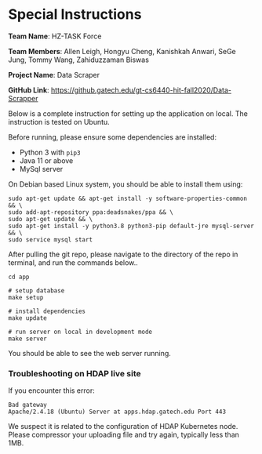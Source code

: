 # Special Instructions

**Team Name**: HZ-TASK Force 

**Team Members**: Allen Leigh, Hongyu Cheng, Kanishkah Anwari, SeGe Jung, Tommy Wang, Zahiduzzaman Biswas 

**Project Name**: Data Scraper 

**GitHub Link**: https://github.gatech.edu/gt-cs6440-hit-fall2020/Data-Scrapper 

Below is a complete instruction for setting up the application on local. The instruction is tested on Ubuntu.

Before running, please ensure some dependencies are installed:

* Python 3 with `pip3`
* Java 11 or above
* MySql server

On Debian based Linux system, you should be able to install them using:

```
sudo apt-get update && apt-get install -y software-properties-common && \
sudo add-apt-repository ppa:deadsnakes/ppa && \
sudo apt-get update && \
sudo apt-get install -y python3.8 python3-pip default-jre mysql-server && \
sudo service mysql start
```

After pulling the git repo, please navigate to the directory of the repo in terminal, and run the commands below..

```
cd app

# setup database 
make setup 

# install dependencies
make update

# run server on local in development mode
make server
```

You should be able to see the web server running.

### Troubleshooting on HDAP live site

If you encounter this error:

```
Bad gateway
Apache/2.4.18 (Ubuntu) Server at apps.hdap.gatech.edu Port 443
```

We suspect it is related to the configuration of HDAP Kubernetes node. Please compressor your uploading file and try again, typically less than 1MB.
